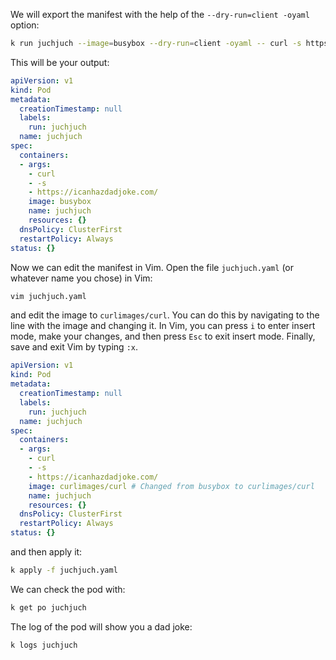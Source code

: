 We will export the manifest with the help of the `--dry-run=client -oyaml` option:

```bash
k run juchjuch --image=busybox --dry-run=client -oyaml -- curl -s https://icanhazdadjoke.com/ > juchjuch.yaml

```

This will be your output:

```yaml
apiVersion: v1
kind: Pod
metadata:
  creationTimestamp: null
  labels:
    run: juchjuch
  name: juchjuch
spec:
  containers:
  - args:
    - curl
    - -s
    - https://icanhazdadjoke.com/
    image: busybox
    name: juchjuch
    resources: {}
  dnsPolicy: ClusterFirst
  restartPolicy: Always
status: {}
```
Now we can edit the manifest in Vim. Open the file `juchjuch.yaml` (or whatever name you chose) in Vim:

```bash
vim juchjuch.yaml
```
and edit the image to `curlimages/curl`. You can do this by navigating to the line with the image and changing it. In Vim, you can press `i` to enter insert mode, make your changes, and then press `Esc` to exit insert mode. Finally, save and exit Vim by typing `:x`.

```yaml
apiVersion: v1
kind: Pod
metadata:
  creationTimestamp: null
  labels:
    run: juchjuch
  name: juchjuch
spec:
  containers:
  - args:
    - curl
    - -s
    - https://icanhazdadjoke.com/
    image: curlimages/curl # Changed from busybox to curlimages/curl
    name: juchjuch
    resources: {}
  dnsPolicy: ClusterFirst
  restartPolicy: Always
status: {}
```

and then apply it:

```bash
k apply -f juchjuch.yaml
```

We can check the pod with:

```bash
k get po juchjuch
```

The log of the pod will show you a dad joke:

```bash
k logs juchjuch
```